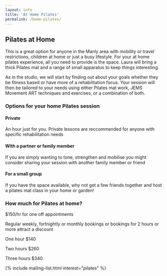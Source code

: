 ```yaml
---
layout: info
title: 'At Home Pilates'
permalink: /home-pilates/
---
```

<section class="section section-lightOnDark">
	<div class="layer layer-img b-lazy" data-src="/images/section-bgs/IMG_0967.jpg"></div>
	<div class="container">
		<div class="row">
			<div class="col-sm-4 col-sm-offset-8">
			<h2>Pilates at Home</h2>
				<p>This is a great option for anyone in the Manly area with mobility or travel restrictions, children at home or just a busy lifestyle.  For your at home pilates experience, all you need to provide is the space.  Laura will bring a thick Pilates mat and a range of small apparatus to keep things interesting.</p>
				<p>As in the studio, we will start by finding out about your goals whether they be fitness based or have more of a rehabilitation focus.  Your session will then be tailored to your needs using either Pilates mat work, JEMS Movement ART techniques and exercises, or a combination of both.</p>
				</div>
		</div>
	</div>
</section>
<section class="section">
	<div class="container">
		<div class="col-sm-8">
			<h3>Options for your home Pilates session</h3>
				<h4>Private</h4>An hour just for you. Private lessons are reccommended for anyone with specific rehabilitation needs</p>
				<h4>With a partner or family member</h4>
				<p>If you are simply wanting to tone, strengthen and mobilise you might consider sharing your session with another family member or friend</p>
				<h4>For a small group</h4>
				<p>If you have the space available, why not get a few friends together and host a pilates mat class in your home or garden!</p>
			<h3>How much for Pilates at home?</h3>
				<p>$150/hr for one off appointments</p>
				<p>Regular weekly, fortnightly or monthly bookings or bookings for 2 hours or more attract a discount</p>
				<p>One hour $140</p>
				<p>Two hours $260</p>
				<p>Three hours $340</p>
		</div><!-- .col-sm-8 -->
	</div><!-- .container -->
</section>

{% include mailing-list.html interest="pilates" %}
